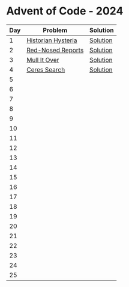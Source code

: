 # Advent of Code - 2024

| Day | Problem                                                | Solution                                       |
| --- | ------------------------------------------------------ | ---------------------------------------------- |
| 1   | [Historian Hysteria](./1-historian-hysteria/README.md) | [Solution](./1-historian-hysteria/solution.js) |
| 2   | [Red-Nosed Reports](./2-red-nosed-reports/README.md)   | [Solution](./2-red-nosed-reports/solution.js)  |
| 3   | [Mull It Over](./3-mull-it-over/README.md)             | [Solution](./3-mull-it-over/solution.js)       |
| 4   | [Ceres Search](./4-ceres-search/README.md)             | [Solution](./4-ceres-search/solution.js)       |
| 5   |                                                        |                                                |
| 6   |                                                        |                                                |
| 7   |                                                        |                                                |
| 8   |                                                        |                                                |
| 9   |                                                        |                                                |
| 10  |                                                        |                                                |
| 11  |                                                        |                                                |
| 12  |                                                        |                                                |
| 13  |                                                        |                                                |
| 14  |                                                        |                                                |
| 15  |                                                        |                                                |
| 16  |                                                        |                                                |
| 17  |                                                        |                                                |
| 18  |                                                        |                                                |
| 19  |                                                        |                                                |
| 20  |                                                        |                                                |
| 21  |                                                        |                                                |
| 22  |                                                        |                                                |
| 23  |                                                        |                                                |
| 24  |                                                        |                                                |
| 25  |                                                        |                                                |
